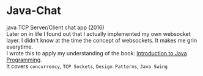 # Java-Chat
java TCP Server/Client chat app (2016) \
Later on in life I found out that I actually implemented my own websocket layer. I didn't know at the time the concept of websockets. It makes me grin everytime. \
I wrote this to apply my understanding of the book: [Introduction to Java Programming](https://www.amazon.com/Intro-Java-Programming-Comprehensive-Version/dp/0133761312).  
It covers `concurrency`, `TCP Sockets`, `Design Patterns`, `Java Swing`
